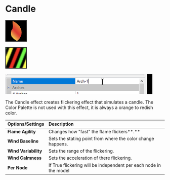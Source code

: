 # Candle

![Icon](../../.gitbook/assets/image-806.png)

![Sequencer Grid](../../.gitbook/assets/image%20%28292%29.png)

![](../../.gitbook/assets/image%20%28212%29.png)

The Candle effect creates flickering effect that simulates a candle. The Color Palette is not used with this effect, it is always a orange to redish color.

| **Options/Settings** | **Description** |
| :--- | :--- |
| **Flame Agility** | Changes how "fast" the flame flickers**.** |
| **Wind Baseline** | Sets the stating point from where the color change happens. |
| **Wind Variability** | Sets the range of the flickering. |
| **Wind Calmness** | Sets the acceleration of there flickering. |
| **Per Node** | If True flickering will be independent per each node in the model |

